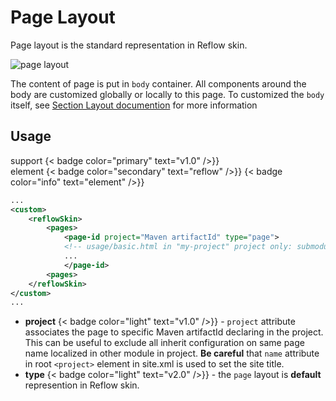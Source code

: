 # Page Layout

Page layout is the standard representation in Reflow skin.

![page layout](../images/doc/page-layout-scheme.png)

The content of page is put in `body` container. All components around the body are customized globally or locally to this page. To customized the `body` itself, see [Section Layout documention][section-layout] for more information

## Usage

support {< badge color="primary" text="v1.0" />}}<br/>
element {< badge color="secondary" text="reflow" />}} {< badge color="info" text="element" />}}

```xml
...
<custom>
    <reflowSkin>
        <pages>
            <page-id project="Maven artifactId" type="page">
            <!-- usage/basic.html in "my-project" project only: submodules will not inherit -->
            ...
            </page-id>
        <pages>
    </reflowSkin>
</custom>
...
```

- **project** {< badge color="light" text="v1.0" />}} - `project` attribute associates the page to specific Maven artifactId declaring in the project. This can be useful to exclude all inherit configuration on same page name localized in other module in project. **Be careful** that `name` attribute in root `<project>` element in site.xml is used to set the site title.
- **type** {< badge color="light" text="v2.0" />}} - the `page` layout is **default** represention in Reflow skin.

[section-layout]: #section-layout.html
